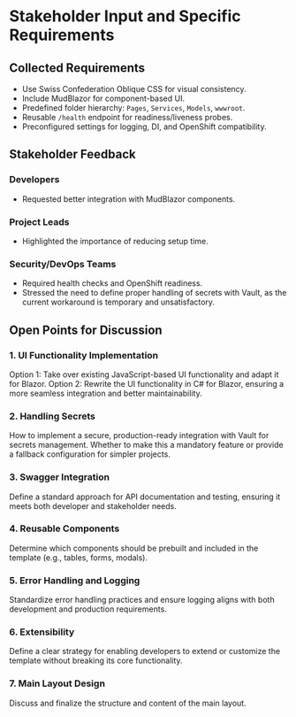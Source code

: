 # Stakeholder Input and Specific Requirements

## **Collected Requirements**
- Use Swiss Confederation Oblique CSS for visual consistency.
- Include MudBlazor for component-based UI.
- Predefined folder hierarchy: `Pages`, `Services`, `Models`, `wwwroot`.
- Reusable `/health` endpoint for readiness/liveness probes.
- Preconfigured settings for logging, DI, and OpenShift compatibility.

## **Stakeholder Feedback**
### Developers
- Requested better integration with MudBlazor components.

### Project Leads
- Highlighted the importance of reducing setup time.

### Security/DevOps Teams
- Required health checks and OpenShift readiness.
- Stressed the need to define proper handling of secrets with Vault, as the current workaround is temporary and unsatisfactory.


## Open Points for Discussion
### 1. UI Functionality Implementation
Option 1: Take over existing JavaScript-based UI functionality and adapt it for Blazor.
Option 2: Rewrite the UI functionality in C# for Blazor, ensuring a more seamless integration and better maintainability.

### 2. Handling Secrets
How to implement a secure, production-ready integration with Vault for secrets management.
Whether to make this a mandatory feature or provide a fallback configuration for simpler projects.

### 3. Swagger Integration
Define a standard approach for API documentation and testing, ensuring it meets both developer and stakeholder needs.

### 4. Reusable Components
Determine which components should be prebuilt and included in the template (e.g., tables, forms, modals).

### 5. Error Handling and Logging
Standardize error handling practices and ensure logging aligns with both development and production requirements.

### 6. Extensibility
Define a clear strategy for enabling developers to extend or customize the template without breaking its core functionality.

### 7. Main Layout Design
Discuss and finalize the structure and content of the main layout.